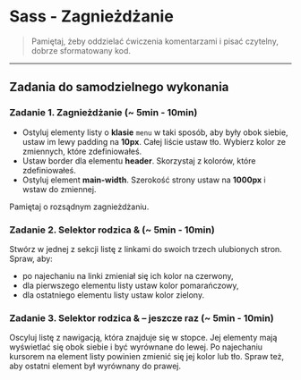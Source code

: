 # Sass - Zagnieżdżanie

> Pamiętaj, żeby oddzielać ćwiczenia komentarzami i pisać czytelny, dobrze sformatowany kod.

-------------------------------------------------------------------------------
## Zadania do samodzielnego wykonania

### Zadanie 1. Zagnieżdżanie  (~ 5min - 10min)
* Ostyluj elementy listy o **klasie** ```menu``` w taki sposób, aby były obok siebie, ustaw im lewy padding na **10px**. Całej liście ustaw tło. Wybierz kolor ze zmiennych, które zdefiniowałeś.
* Ustaw border dla elementu **header**. Skorzystaj z kolorów, które zdefiniowałeś.
* Ostyluj element **main-width**. Szerokość strony ustaw na **1000px** i wstaw do zmiennej.

Pamiętaj o rozsądnym zagnieżdżaniu.

### Zadanie 2. Selektor rodzica &  (~ 5min - 10min)
Stwórz w jednej z sekcji listę z linkami do swoich trzech ulubionych stron. Spraw, aby:
* po najechaniu na linki zmieniał się ich kolor na czerwony,
* dla pierwszego elementu listy ustaw kolor pomarańczowy,
* dla ostatniego elementu listy ustaw kolor zielony.

### Zadanie 3. Selektor rodzica & &ndash; jeszcze raz  (~ 5min - 10min)
Oscyluj listę z nawigacją, która znajduje się w stopce. Jej elementy mają wyświetlać się obok siebie i być wyrównane do lewej.
Po najechaniu kursorem na element listy powinien zmienić się jej kolor lub tło. Spraw też, aby ostatni element był wyrównany do prawej.
